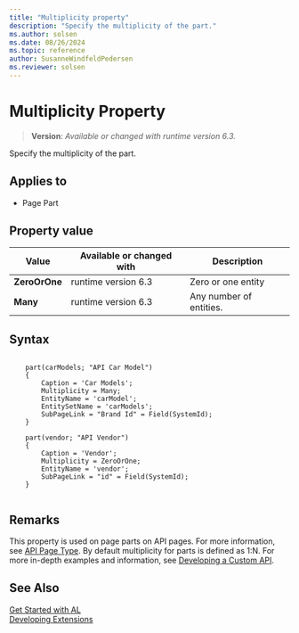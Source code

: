 ```yaml
---
title: "Multiplicity property"
description: "Specify the multiplicity of the part."
ms.author: solsen
ms.date: 08/26/2024
ms.topic: reference
author: SusanneWindfeldPedersen
ms.reviewer: solsen
---
```

[//]: # (START>DO_NOT_EDIT)
[//]: # (IMPORTANT:Do not edit any of the content between here and the END>DO_NOT_EDIT.)
[//]: # (Any modifications should be made in the .xml files in the ModernDev repo.)
# Multiplicity Property
> **Version**: _Available or changed with runtime version 6.3._

Specify the multiplicity of the part.

## Applies to
-   Page Part

## Property value

|Value|Available or changed with|Description|
|-----------|-----------|---------------------------------------|
|**ZeroOrOne**|runtime version 6.3|Zero or one entity|
|**Many**|runtime version 6.3|Any number of entities.|

[//]: # (IMPORTANT: END>DO_NOT_EDIT)

## Syntax

```al

    part(carModels; "API Car Model")
    {
        Caption = 'Car Models';
        Multiplicity = Many;
        EntityName = 'carModel';
        EntitySetName = 'carModels';
        SubPageLink = "Brand Id" = Field(SystemId);
    }

    part(vendor; "API Vendor")
    {
        Caption = 'Vendor';
        Multiplicity = ZeroOrOne;
        EntityName = 'vendor';
        SubPageLink = "id" = Field(SystemId);
    }
        
```

## Remarks

This property is used on page parts on API pages. For more information, see [API Page Type](../devenv-api-pagetype.md). By default multiplicity for parts is defined as 1:N. For more in-depth examples and information, see [Developing a Custom API](../devenv-develop-custom-api.md).


## See Also

[Get Started with AL](../devenv-get-started.md)  
[Developing Extensions](../devenv-dev-overview.md)  
